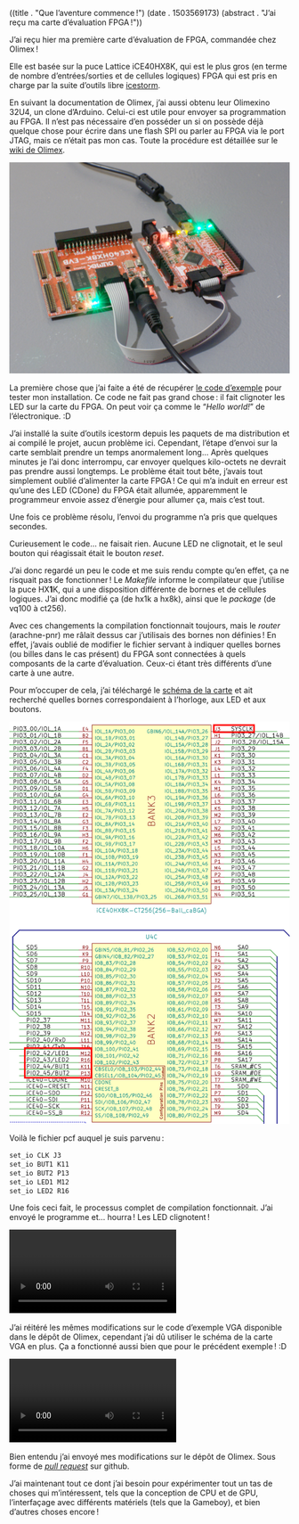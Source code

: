 ((title . "Que l’aventure commence !")
 (date . 1503569173)
 (abstract . "J’ai reçu ma carte d’évaluation FPGA !"))

J’ai reçu hier ma première carte d’évaluation de FPGA, commandée chez Olimex !

Elle est basée sur la puce Lattice iCE40HX8K, qui est le plus gros (en terme de nombre d’entrées/sorties et de cellules logiques) FPGA qui est pris en charge par la suite d’outils libre [icestorm][1].

En suivant la documentation de Olimex, j’ai aussi obtenu leur Olimexino 32U4, un clone d’Arduino. Celui-ci est utile pour envoyer sa programmation au FPGA. Il n’est pas nécessaire d’en posséder un si on possède déjà quelque chose pour écrire dans une flash SPI ou parler au FPGA via le port JTAG, mais ce n’était pas mon cas. Toute la procédure est détaillée sur le [wiki de Olimex][2].

![Photo de l’installation](../../resources/post-6/setup.jpg)

La première chose que j’ai faite a été de récupérer [le code d’exemple][3] pour tester mon installation. Ce code ne fait pas grand chose : il fait clignoter les LED sur la carte du FPGA. On peut voir ça comme le “*Hello world!*” de l’électronique. :D

J’ai installé la suite d’outils icestorm depuis les paquets de ma distribution et ai compilé le projet, aucun problème ici. Cependant, l’étape d’envoi sur la carte semblait prendre un temps anormalement long… Après quelques minutes je l’ai donc interrompu, car envoyer quelques kilo-octets ne devrait pas prendre aussi longtemps. Le problème était tout bête, j’avais tout simplement oublié d’alimenter la carte FPGA ! Ce qui m’a induit en erreur est qu’une des LED (CDone) du FPGA était allumée, apparemment le programmeur envoie assez d’énergie pour allumer ça, mais c’est tout.

Une fois ce problème résolu, l’envoi du programme n’a pris que quelques secondes.

Curieusement le code… ne faisait rien. Aucune LED ne clignotait, et le seul bouton qui réagissait était le bouton *reset*.

J’ai donc regardé un peu le code et me suis rendu compte qu’en effet, ça ne risquait pas de fonctionner ! Le *Makefile* informe le compilateur que j’utilise la puce HX**1**K, qui a une disposition différente de bornes et de cellules logiques. J’ai donc modifié ça (de hx1k a hx8k), ainsi que le *package* (de vq100 à ct256).

Avec ces changements la compilation fonctionnait toujours, mais le *router* (arachne-pnr) me râlait dessus car j’utilisais des bornes non définies ! En effet, j’avais oublié de modifier le fichier servant à indiquer quelles bornes (ou billes dans le cas présent) du FPGA sont connectées à quels composants de la carte d’évaluation. Ceux-ci étant très différents d’une carte à une autre.

Pour m’occuper de cela, j’ai téléchargé le [schéma de la carte][4] et ait recherché quelles bornes correspondaient à l’horloge, aux LED et aux boutons.

![Image du schéma de la carte, où les parties intéressantes sont mises en valeur](../../resources/post-6/LED-pins.png)

Voilà le fichier pcf auquel je suis parvenu :

    set_io CLK J3
    set_io BUT1 K11
    set_io BUT2 P13
    set_io LED1 M12
    set_io LED2 R16


Une fois ceci fait, le processus complet de compilation fonctionnait. J’ai envoyé le programme et… hourra ! Les LED clignotent !

<video class="f" controls="controls">
<source src="../../resources/post-6/LEDs-blinking.webm" type="video/webm"></source>
<source src="../../resources/post-6/LEDs-blinking.mp4" type="video/mp4"></source>
Vidéo des LED clignotantes
</video>


J’ai réitéré les mêmes modifications sur le code d’exemple VGA disponible dans le dépôt de Olimex, cependant j’ai dû utiliser le schéma de la carte VGA en plus. Ça a fonctionné aussi bien que pour le précédent exemple ! :D

<video class="f" controls="controls">
<source src="../../resources/post-6/VGA-demo.webm" type="video/webm"></source>
<source src="../../resources/post-6/VGA-demo.mp4" type="video/mp4"></source>
Vidéo de la démo VGA
</video>

Bien entendu j’ai envoyé mes modifications sur le dépôt de Olimex. Sous forme de *[pull request][5]* sur github.

J’ai maintenant tout ce dont j’ai besoin pour expérimenter tout un tas de choses qui m’intéressent, tels que la conception de CPU et de GPU, l’interfaçage avec différents matériels (tels que la Gameboy), et bien d’autres choses encore !

[1]: http://www.clifford.at/icestorm/
[2]: https://www.olimex.com/wiki/ICE40HX1K-EVB#Get_started_under_Linux
[3]: https://github.com/OLIMEX/iCE40HX1K-EVB/tree/master/demo/ice40hx1k-evb
[4]: https://github.com/OLIMEX/iCE40HX8K-EVB/raw/master/HARDWARE/REV-B/iCE40HX8K-EVB_Rev_B.pdf
[5]: https://github.com/OLIMEX/iCE40HX8K-EVB/pull/1
